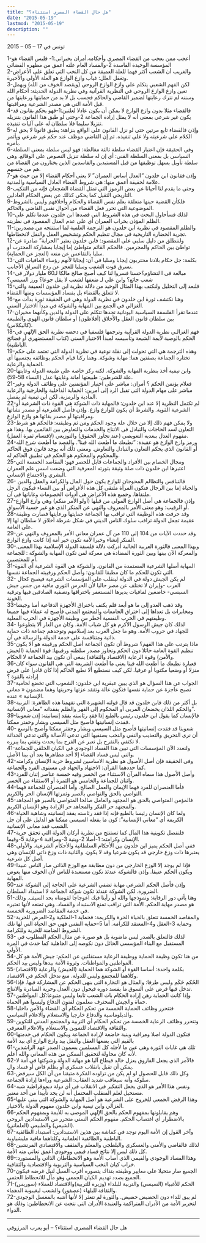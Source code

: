 ```yaml
---
title: "هل حال القضاء المصري استثناء؟"
date: "2015-05-19"
lastmod: "2015-05-19"
description: ""
---
```

تونس في 17 – 05 – 2015



1-أعجب ممن يعجب من القضاء المصري وأحكامه.أمران يحيراني:1- فليس القضاء هو المؤسسة الوحيدة الفاسدة 2-والفساد العام علته أعمق من مظهره القضائي  
2-والغريب أن الشعب أكثر فهما للعلة العميقة من كل النخب التي تعلق على الأعراض وتغفل العلل: غياب وازع الوازع هو العلة الأولى والأخيرة.  
3-لكن الفهم الشعبي يتكلم على وازع الوازع الروحي (ويقصد الخوف من الله) ويهمل تعين وازع الوازع الروحي في النظرية القرآنية وفي نظرية الدولة الحديثة: أحكام الله وسننه لم تترك رعايتها لضمير القاضي والحاكم فحسب بل لا بد من حمايتها ورعايتها من قبل الأمة التي هي مصدر الشرعية ومراقبتها.  
4-فالقضاء مثلا بدون وازع الوازع لا يمكن أن يكون عادلا لعلتين:1-فهو يحكم بقانون قد يكون غير شرعي بمعنى أنه لا يمثل إرادة الجماعة 2-وحتى لو طبق هذا القانون بتنزيله تنزيلا سليما فلا سلطان له على آليات تنفيذه.  
5-وإذن فالقضاء تابع مرتين حتى لو نزل القانون على الواقع بنزاهة: يطبق قانونا لا يحق له الكلام على شرعيته ولا على تنفيذه. ثم إن القاضي موظف عند حكم غير شرعي ويأتمر بأمره.  
6-وفي الحقيقة فإن اعتبار القضاء سلطة ثالثة مغالطة: فهو ليس سلطة بمعنى السلطة السياسي بل بمعنى السلطة الفني: أي إن له سلطة تنزيل النصوص على الوقائع. وهي سلطة تأويل يسهل توظيفها من قبل المستبدين والفاسدين الذين يختارون من القضاة من هم من جنسهم.  
7-وإذن فقانون ابن خلدون “العدل أساس العمران” لا يعني أحكام القضاء إلا من حيث هو علامة لحقيقة أعمق منها: هي شروط القضاء العادل السياسية والمدنية.  
8-وحتى ما يقدم لنا أحيانا عن بعض الرموز التي تمثل القضاة الشجعان فإنه من التنكيب التاريخي الثقيل كما يحكى كذلك عن بعض الحكام العادلين.  
9-فلكأن القضية حينها متعلقة بعلم نفس القضاة والحكام وأخلاقهم وليس بالشروط الموضوعية التي تحرر فعل القضاء من أحوال نفس القاضي والحاكم.  
10-لذلك فسأحاول البحث في هذه الشروط التي قصدها ابن خلدون عندما تكلم على الظلم المؤذن بخراب العمران أي على عدم العدل المقصود في نظريته.  
11-والظلم المقصود في نظرية ابن خلدون هو الترجمة العلمية لما استنتجه من مصدرين: تجربة الحضارة التاريخية في مجال تنظيم الحكم وتشخيص العقل والنقل لانحطاطها.  
12-ولننطلق من دليل سلبي على المقصود: فابن خلدون يعتبر “الحرابة” صادرة عن تواطئ بين الحاكم والمجرمين. فالحكم القائم متواطئ إما إيجابا بمشاركة المحترب أو سلبا بالتقاعس عن منعه (العجز عن الحماية).  
13-بكلمة: جل حكام بلادنا محتربون إيجابا وسلبا في آن: إيجابا لأنهم رؤساء المافيات التي تسرق قوت الشعب وسلبا للعجز عن ردع السراق الأجانب.  
14-مبالغة في ا لتشاؤم؟حسنا فسروا لنا كيف أصبح صالح مالكا لـ60 مليار دولار في شعب جائع؟ وابن علي لـ ضعفها لشعب لا يقل جوعا؟ ورز السيسي؟  
15-فلنعد إلى التحليل ولنكتف بهذا المثال الوحيد من دلالة نظرية ابن خلدون العميقة والتي لا تتعلق بالقضاء بل بفساد المؤسسات ومنها القضاء.  
16-وهنا نكتشف ثورة ابن خلدون في نظرية الدولة وهي في الحقيقة ثورة بدأت مع الغزالي في الجمع بين المهابة والشوكة في مبدأ الاختيار السني.  
17-عندما تقرأ الفلسفة السياسية اليونانية تجدها تتكلم على الدولة والدين وكأنهما مخيران بين سلطان قانون العقل والأخلاق (أفلاطون) أو سلطان قانون الهوى والطبيعة (كاليكلاس).  
18-فهم الغزالـي نظرية الدولة القرآنية وترجمها فلسفيا في دحضه نظرية الحق الإلهي في الحكم بالوصية لأيمة الشيعة وتأسيسه لمبدأ الاختيار السني (كتاب المستضهري أو فضائح الباطنية).  
19-وهذه الترجمة هي التي تحولت إلى نقلة نوعية في نظرية الدولة التي تعتمد على حكم تختاره الجماعة بصفتين هما: مهابة وشوكة. وهما ركنا قيام الحكم بوظائفه بجنسيها أي الحماية والرعاية.  
20-وابن تيمية أخذ بنظرية المهابة والشوكة. لكنه ركز خاصة على طبيعة الدولة وغايتها علة للشرطين: طبيعتها أمانة وغايتها عدل (النساء 58-59).  
21-فعلام يؤتمن الحكم ؟ أمران: مباشر على اختيار المؤتمنين على وظائف الدولة وغير مباشر على مهام الدولة التي تقبل الرد إلى أمرين: الحماية الداخلية والخارجية والرعاية المادية والرمزية. لكن ابن تيمية لم يفصل.  
22-لم تكتمل النظرية إلا عند ابن خلدون: فالمهابة ذات الشوكة هي القوة ذات الشرعية أو الشرعية القوية. والشرط أن يكون للوازع وازع. وإذن فأصل الشرعية أو مصدر نشأتها ومراقبتها أو مصدر بقائها هو وازع الوازع.  
23-ولا يمكن فهم ذلك إلا من خلال علة وجود الحكم ومن ثم وظيفته: فالحكم هو شرط التعاون لسد الحاجات والتبادل في الانتاج والخدمات والتعاوض بين القائمين بها. وهذا هو مفهوم العدل ببعديه التعويضي (عند تجاوز الحقوق) والتوزيعي (لاقتسام ثمرة العمل).  
24-ورمز وازع الوازع هو عقيدة: “نطيعك ما أطعت الله فينا”. والقصد ما أطعت شرع الله أو القانون الذي يحكم التعاون والتبادل والتعاوض. ومعنى ذلك أنه يوجد قانون فوق الحاكم والمحكوم والمحكوم هو الحكم في تطبيق الحاكم له.  
25-ومجال الخصام بين الأفراد والجماعات قابل للحصر فهو: المقاصد الخمسة التي اعتبرها ابن خلدون ذات صلة وثيقة بثورته المعرفية التي وضعت اسس علم العمران البشري والاجتماع الإنساني.  
26- فالتنافس والتظالم المحوجان للوازع يكون حول المال والكرامة والعقل والدين والحياة إما بين الرجال فتكون المرأة ملتقى كل هذه الأغراض أو بين النساء فيكون الرجل ملتقاها. وجميع هذه الأغراض هي أدوات الخصومات وغاياتها في آن.  
27-وإذن فالجماعة هي أصل الوازع المولى من قبلها (أولو الأمر منكم) وهي وازع الوازع أو الرقيب: وهو معنى الأمر بالمعروف والنهي عن المنكر الذي هو غير حسبة الأسواق.  
28-وقد حرفت هذه الوظيفة التي تراقب بها الجماعة حمايتها ورعايتها فصارت وظيفة عقيمة تجعل الدولة تراقب سلوك الناس الديني في شكل شرطة أخلاق لا سلطان لها إلا على العامة.  
29-وقد حددت الآيات من 104 إلى 110 من آل عمران معاني الأمر بالمعروف والنهي عن المنكر إنشاء وخبرا لأمة تكون خير أمة إذا كانت وازع الوازع.  
30-وبهذا المعنى فالثورة العربية الحالية أدركت دلالة فلسفة الدولة الإسلامية بهذا المعنى. والمعركة الآن بينها وبين الثورة المضادة هي معركة لمن تكون المهابة والشوكة : للجماعة أم للمغتصبين.  
31-المهابة أصلها الشرعية المستمدة من القانون. والشوكة هي القوة الشرعية أي القوة التي تكون للحكم ما كان مطبقا للقانون: وأصل الحكم ورقيبته الجماعة نفسها.  
32- لم يكن الجيش دولة في الدولة لينقلب على المؤسسات الشرعية فيصبح كحال العرب -وإيران لا تختلف عن مصر حاليا لأن الحرس الثوري مافية من جنس جيش السيسي- خاضعين لمافيات يديرها المستعمر باختراقها وتصفية الصادقين فيها وترقية الخونة.  
33-وقد ذهب العدو إلى ما هو أبعد فلم يكتف باختراق الأجهزة الدفاعية أمنا وجيشا ومخابرات بل تعداها إلى اختراق الجامعات والمجتمع المدني فأصبح له عملاء فيها جميعا وظيفتهم في الحرب النفسية أخطر من وظيفة الأجهزة في الحرب الفعلية.  
34- لذلك كان جيش الرسول الأكرم هو كل شباب الأمة. وكان من العار ألا يتطوعوا للجهاد في حروب الأمة. وهو ما جعل العرب بعد إسلامهم وتوحدهم جماعة ذات حماية ذاتية ومتنافسة على خدمة الدولة والرسالة في آن.  
35-ماذا يترتب على هذا الفهم؟ شروط أن تكون الجماعة أصل الحكم ورقيبته هو ألا يكون تنظيم القوة العامة حائلا دون الحكم وتجاوز مصدر سلطته ورقيبها: قوة الحماية (الجيش والأمن) وقوة الرعاية (الاقتصاد والثقافة) ينبغي أن تكون بيد الجماعة لا الحكام.  
36-فعبارة نطيعك ما أطعت الله فينا يعني ما أطعت الشريعة التي هي القانون سواء كان منزلا أو وضعيا مكتوبا أو عرفيا. لكن كيف نستطيع ألا نطيع الحاكم إذا كان قادرا على فرض إرادته بالقوة ؟  
37-الجواب عن هذا السؤال هو الذي يبين عبقرية ابن خلدون: الشعوب التي تخضع لحامية تصبح عاجزة عن حماية نفسها فتكون عالة وتفقد عزتها وحريتها وهما مضمون « معاني الإنسانية » عنده.  
38-بل أكثر من ذلك فابن خلدون قد قال قولته الشهيرة التي تفهمنا هذه الظاهرة: التربية والحكم اللذان يخضعان المربى أو المحكوم إلى القهر والظلم يفقدانه “معاني الإنسانية”.  
39-فالإنسان كما يقول ابن خلدون رئيس بالطبع إذا فقد رئاسته يفقد إنسانيته: إذن شعوبنا فقدت إنسانيتها فأصبح مثل السيسي وبشار وحفتر ممكنا.  
40- شعوبنا قد فقدت إنسانيتها فأصبح مثل السيسي وبشار وحفتر ممكنا وأصبح بالوسع أن نرى التحريق والتعذيب والنفي والنخب بصنفيها التي تدعي الأصالة والتي تدعي الحداثة لا تكتفي بالتفرج بل تعبر عن الفرح بما يحدث وتفتي بما يبرره.  
41-ولنعدد الآن المؤسسات التي تبين هذا الفساد الوجودي في الكيان الخلقي للجماعة والتي ليس فساد القضاء إلا أحد مظاهرها بعد أن بينا الأصل.  
42-وفي الحقيقة فإن أصل الأصول هو نظرية الاساسين لشروط حرية الإنسان وكرامته كما حددهما القرآن: الاجتهاد والجهاد في مستوى الفرد والجماعة.  
43-وأصل الأصول هذا سماه القرآن الاستثناء من الخسر وفيه خمسة عناصر إثنان للفرد واثنان للجماعة والخامس هو الثمرة أو الاستثناء من الخسر.  
44-فأما العنصران للفرد فهما الإيمان والعمل الصالح. وأما العنصران للجماعة فهما التواصي بالحق والتواصي بالصبر وثمرتها الإنسان الحر والكريم.  
45-فالمؤمن المتواصي بالحق هو المجتهد والعامل صالحا المتواصي بالصبر هو المجاهد والمجتهد حر الفكر والمجاهد حر الإرادة وهو الإنسان الكريم.  
46-ولما كان الإنسان رئيسا بالطبع فإنه إذا فقد رئاسته يفقد إنسانيته وشاهية الحياة الكريمة أي “معاني الإنسانية”: كون ما يفعله السيسي ممكنا هو الدليل على أن جل الشعب فقد معاني الإنسانية.  
47-فلنفصل تكوينية هذا المآل كما تستنتج من نظرية أركان الدولة التي تحقق حرية الإنسان وكرامته: 1-أصلا 2-وبنية 3-ومراقبة 4-وغاية 5-وقيما.  
48-ففي أصل الحكم يميز ابن خلدون بين الأحكام السلطانية والأحكام الشرعية. والأولى يعتبرها ذات وزع خارجي قد يكون شرعيا وقد لا يكون. والثانية ذات وزع ذاتي للإنسان وهي أصل كل شرعية.  
49-فإذا لم يوجد إلا الوزع الخارجي من دون مطابقة مع الوزع الذاتي صار الناس عبيدا ويكون الحكم عنيفا. وإذن فالشوكة عندئذ تكون مستعبدة للناس لأن الخوف منها يعوض المهابة.  
50-وإذن فأصل الحكم الشرعي مهابة تضفي الشرعية على الحاجة إلى الشوكة عند الضرورة. لكن الشوكة عندئذ تكون شوكة الجماعة لا استبداد السلطان.  
51-وهنا يأتي دور الرقابة: ونموذجها والله لو رأينا فيك اعوجاجا لقومناه بحد السيف. وذلك هو مصدر مهابة الحكم. الأمة التي تراقب تمنع الاستبداد والفساد. وهي تمنعه لأنها تعتبره في خدمة المقاصد الضرورية الخمسة.  
52-والمقاصد الخمسة تتعلق بالحياة الحرة والكريمة: فحماية 1-الملكية و2-العرض للحرية وحماية 3-العقل و4-المعتقد للكرامة. أما 5-حماية النفس فهي حق الحياة التي لها تلك الشروط الضامنة للحرية وللكرامة.  
53- لذلك فالتعلق بالصدر ليس ماضوية بل هو صورة عن مثال الحكم المطلوب في المستقبل مع البناء المؤسسي الحائل دون نكوصه إلى الجاهلية كما حدث في المرة الأولى.  
54-من هنا تكون وظيفة الحماية ووظيفة الرعاية مستقلتين عن الحكم: جيش الأمة هو كل المواطنين والمواطنات. وثروة الأمة بيدها وليس بيد الحكم.  
55-بكلمة واحدة: أساسا القوة أو الشوكة هما الحماية (الجيش) والرعاية (الاقتصاد) وكلاهما للمجتمع وليس للدولة. منع تدخل الحكم في الاقتصاد.  
56-الحُكم حَكَم وليس طرفا: والمثال هو التجارة التي ينهى الحكم عن المشاركة فيها. فإذا تدخل فيها فرض على السوق ما يفسد دوره فيحول دون العدل وحرية المبادرة والانتاج.  
57-وإذا كانت الحماية رهن إرادة الحكام بات الشعب تابعا وليس متبوعا:كل المواطنين حماة والجيش المحترف معلمون لفنون الدفاع وليسوا هم الحماة.  
58-فتتحرر وظائف الحماية الخمسة من تحكم الحكام أي القضاء والأمن داخليا والدبلوماسية والدفاع خارجيا والاستعلام والاعلام السياسي.  
59-وتتحرر وظائف الرعاية الخمسة من تحكم الحكام أي التربية والمجتمع المدني للتكوين والثقافة والاقتصاد للتموين والاستعلام والاعلام المعرفي.  
60-فتكون الدولة اصلا ومراقبة وبنية خاضعة لإرادة الجماعة ويكون الحكام في خدمتها بالقيم التي يضعها العقل والنقل بيد وازع الوازع أي بيد الأمة  
61-تلك هي غايات الثورة وهي عين ما لأجله كل المسلمين يسمون الصدر عهد الراشدين لأنه كان محاولة لتحقيق الممكن من هذه المعاني والله أعلم.  
62-فالأمر الذي يجعل الفاروق يعزل خالد فيطاع آليا هو مهابة الدولة وشوكتها في أمة لا يمكن أن تقبل بانقلاب عسكري أو بظلم قاض أو فساد وال.  
63-وكل ذلك قابل للحصول لو لم يكن من تراوده الفكرة متيقنا من أن الكل سيرفض سلوكه وأنه سيعاقب شديد العقاب: الشرعية وراءها إرادة الجماعة.  
64-ونفس هذا الأمر هو الذي يجعل التفكير في الانقلاب في أي دولة ديموقراطية شبه مستحيل لعلم المنقلب المحتمل أنه لن يجد تأييدا من أحد معتبر.  
65-وهذا الرفض الجمعي للخروج على الشرعية هو أصل المهابة والشوكة التي يبني عليها الغزالي وابن تيمية وابن خلدون مفهوم الدولة بالاختيار.  
66-وهم يقابلونها بمفهوم الحكم بالحق الإلهي الموصى به للأيمة وبمفهوم الحكم بالاضطرار أي اغتصاب الحكم. مفهوم الحكم السني متحرر من الاستبدادين الروحي (الشيعي) والطبيعي (العلماني).  
67-وآخر القول إن الأمة اليوم توجد في كماشة بين هذين الاستبدادين: استبداد الطائفية الباطنية والطائفية العلمانية وكلتاهما مافية مليشياوية.  
68-لذلك فالقاضي والأمني والعسكري والبلطجي والمعلم والمثقف والاقتصادي المرتشين كل ذلك ليس إلا نتائج فساد قيمي ووجودي أعمق تعاني منه الأمة.  
69-وهذا الفساد الوجودي والقيمي الذي أصاب الأمة وهو الانحطاطان الذاتي والمستورد: خراب كيان النخب السياسية والتربوية والاقتصادية والثقافية.  
70-الجميع صار متحيلا على معايير وظيفته بتذاك يتصوره أقرب السبل لنيل غرضه فيكون الجميع بصدد تهديم الكيان الجمعي وهو مآل للانحطاط الحتمي.  
71-الحكم للأغبياء (السيسي) والتربية للبلداء (وزيره للتربية)والاقتصاد للعملاء (سوريس) والثقافة للبلهاء (عصفور) والشعب ليغيبوبة الدهماء.  
72-لم يبق للداء دون الحضيض حضيض. والثورة لم تتعثر إلا لأنها أشبه بالمغسل الوجودي لتحرير الأمة من الأدران المتراكمة والعنيدة الأدران التي نتجت عن الانحطاطين: وذلك هو الدواء.

---

هل حال القضاء المصري استثناء؟ – أبو يعرب المرزوقي

---

###